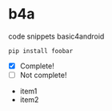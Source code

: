 # b4a
code snippets basic4android

```b4a
pip install foobar
```

- [x] Complete!
- [ ] Not complete!

- item1
- item2


